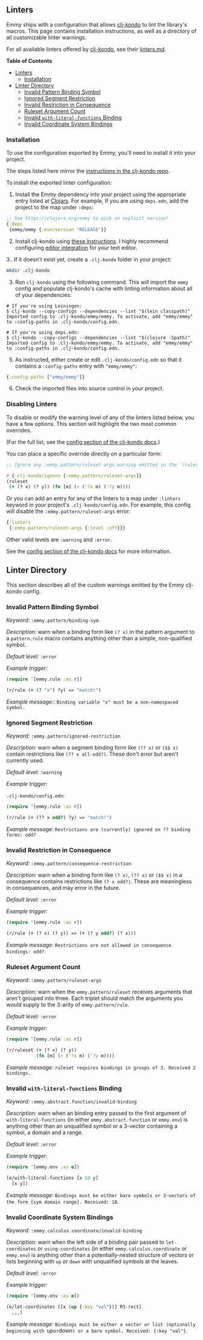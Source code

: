## Linters

Emmy ships with a configuration that allows
[clj-kondo](https://github.com/clj-kondo/clj-kondo) to lint the library's
macros. This page contains installation instructions, as well as a directory of
all customizable linter warnings.

For all available linters offered by
[clj-kondo](https://github.com/clj-kondo/clj-kondo), see their
[linters.md](https://github.com/clj-kondo/clj-kondo/blob/master/doc/linters.md).

<!-- markdown-toc start - Don't edit this section. Run M-x markdown-toc-refresh-toc -->
**Table of Contents**

- [Linters](#linters)
    - [Installation](#installation)
- [Linter Directory](#linter-directory)
    - [Invalid Pattern Binding Symbol](#invalid-pattern-binding-symbol)
    - [Ignored Segment Restriction](#ignored-segment-restriction)
    - [Invalid Restriction in Consequence](#invalid-restriction-in-consequence)
    - [Ruleset Argument Count](#ruleset-argument-count)
    - [Invalid `with-literal-functions` Binding](#invalid-with-literal-functions-binding)
    - [Invalid Coordinate System Bindings](#invalid-coordinate-system-bindings)

<!-- markdown-toc end -->

### Installation

To use the configuration exported by Emmy, you'll need to install it into
your project.

The steps listed here mirror the [instructions in the clj-kondo
repo](https://github.com/clj-kondo/clj-kondo/blob/master/doc/config.md#importing).

To install the exported linter configuration:

1. Install the Emmy dependency into your project using the appropriate
   entry listed at [Clojars](https://clojars.org/emmy). For example, If you
   are using `deps.edn`, add the project to the map under `:deps`:

```clj
;; See https://clojars.org/emmy to pick an explicit version!
{:deps
 {emmy/emmy {:mvn/version "RELEASE"}}
```

2. Install clj-kondo using [these
   instructions](https://github.com/clj-kondo/clj-kondo/blob/master/doc/install.md).
   I highly recommend configuring [editor
   integration](https://github.com/clj-kondo/clj-kondo/blob/master/doc/editor-integration.md)
   for your text editor.

3.. If it doesn't exist yet, create a `.clj-kondo` folder in your project:

```sh
mkdir .clj-kondo
```

3. Run `clj-kondo` using the following command. This will import the `emmy`
   config and populate clj-kondo's cache with linting information about all of
   your dependencies:

```shellsession
# If you're using Leiningen:
$ clj-kondo --copy-configs --dependencies --lint "$(lein classpath)"
Imported config to .clj-kondo/emmy/emmy. To activate, add "emmy/emmy" to :config-paths in .clj-kondo/config.edn.

# If you're using deps.edn:
$ clj-kondo --copy-configs --dependencies --lint "$(clojure -Spath)"
Imported config to .clj-kondo/emmy/emmy. To activate, add "emmy/emmy" to :config-paths in .clj-kondo/config.edn.
```

5. As instructed, either create or edit `.clj-kondo/config.edn` so that it contains a `:config-paths` entry with `"emmy/emmy"`:

```clj
{:config-paths ["emmy/emmy"]}
```

6. Check the imported files into source control in your project.

### Disabling Linters

To disable or modify the warning level of any of the linters listed below, you
have a few options. This section will highlight the two most common overrides.

(For the full list, see the [config section of the clj-kondo
docs](https://github.com/clj-kondo/clj-kondo/blob/master/doc/config.md#options).)

You can place a specific override directly on a particular form:

```clj
;; Ignore any :emmy.pattern/ruleset-args warning emitted in the `(ruleset ...)` form:

#_{:clj-kondo/ignore [:emmy.pattern/ruleset-args]}
(ruleset
 (+ (? x) (? y)) (fn [m] (- ('?x m) ('?y m))))
```

Or you can add an entry for any of the linters to a map under `:linters` keyword
in your project's `.clj-kondo/config.edn`. For example, this config will disable
the `:emmy.pattern/ruleset-args` error:

```clj
{:linters
 {:emmy.pattern/ruleset-args {:level :off}}}
```

Other valid levels are `:warning` and `:error`.

See the [config section of the clj-kondo
docs](https://github.com/clj-kondo/clj-kondo/blob/master/doc/config.md#options)
for more information.

## Linter Directory

This section describes all of the custom warnings emitted by the Emmy clj-kondo config.

### Invalid Pattern Binding Symbol

*Keyword:* `:emmy.pattern/binding-sym`

*Description:* warn when a binding form like `(? x)` in the pattern argument to
a `pattern.rule` macro contains anything other than a simple, non-qualified
symbol.

*Default level:* `:error`

*Example trigger:*

``` clojure
(require '[emmy.rule :as r])

(r/rule (+ (? "x") ?y) => "match!")
```

*Example message:*: `Binding variable "x" must be a non-namespaced symbol.`

### Ignored Segment Restriction

*Keyword:* `:emmy.pattern/ignored-restriction`

*Description:* warn when a segment binding form like `(?? x)` or `($$ x)`
contain restrictions like `(?? x all-odd?)`. These don't error but aren't
currently used.

*Default level:* `:warning`

*Example trigger:*

`.clj-kondo/config.edn`:

``` clojure
(require '[emmy.rule :as r])

(r/rule (+ (?? x odd?) ?y) => "match!")
```

*Example message*: `Restrictions are (currently) ignored on ?? binding forms: odd?`

### Invalid Restriction in Consequence

*Keyword:* `:emmy.pattern/consequence-restriction`

*Description:* warn when a binding form like `(? x)`, `(?? x)` or `($$ x)` in a
consequence contains restrictions like `(? x odd?)`. These are meaningless in
consequences, and may error in the future.

*Default level:* `:error`

*Example trigger:*

``` clojure
(require '[emmy.rule :as r])

(r/rule (+ (? x) (? y)) => (+ (? y odd?) (? x)))
```

*Example message*: `Restrictions are not allowed in consequence bindings: odd?`.

### Ruleset Argument Count

*Keyword:* `:emmy.pattern/ruleset-args`

*Description:* warn when the `emmy.pattern/ruleset` receives arguments that
aren't grouped into three. Each triplet should match the arguments you would
supply to the 3-arity of `emmy.pattern/rule`.

*Default level:* `:error`

*Example trigger:*

``` clojure
(require '[emmy.rule :as r])

(r/ruleset (+ (? x) (? y))
           (fn [m] (- ('?x m) ('?y m))))
```

*Example message*: `ruleset requires bindings in groups of 3. Received 2 bindings.`

### Invalid `with-literal-functions` Binding

*Keyword:* `:emmy.abstract.function/invalid-binding`

*Description:* warn when an binding entry passed to the first argument of
`with-literal-functions` (in either `emmy.abstract.function` or
`emmy.env`) is anything other than an unqualified symbol or a 3-vector
containing a symbol, a domain and a range.

*Default level:* `:error`

*Example trigger:*

``` clojure
(require '[emmy.env :as e])

(e/with-literal-functions [x 10 y]
  [x y])
```

*Example message*: `Bindings must be either bare symbols or 3-vectors of the form [sym domain range]. Received: 10`.

### Invalid Coordinate System Bindings

*Keyword:* `:emmy.calculus.coordinate/invalid-binding`

*Description:* warn when the left side of a binding pair passed to
`let-coordinates` or `using-coordinates` (in either
`emmy.calculus.coordinate` or `emmy.env`) is anything other than a
potentially-nested structure of vectors or lists beginning with `up` or `down`
with unqualified symbols at the leaves.

*Default level:* `:error`

*Example trigger:*

```clj
(require '[emmy.env :as e])

(e/let-coordinates [[x (up {:key "val"})] R3-rect]
  ,,,)
```

*Example message*: `Bindings must be either a vector or list (optionally beginning with `up` or `down`) or a bare symbol. Received: {:key "val"}`.
